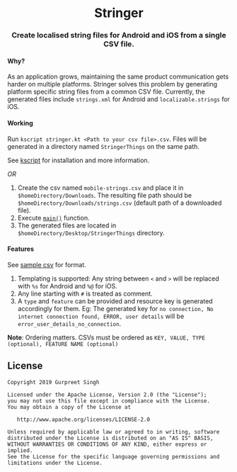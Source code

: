 <h1 align="center">Stringer</h1>
<h3 align="center">Create localised string files for Android and iOS from a single CSV file.</h3>


#### Why?
As an application grows, maintaining the same product communication gets harder on multiple platforms. Stringer solves this problem by generating platform specific string files from a common CSV file.
Currently, the generated files include `strings.xml` for Android and `localizable.strings` for iOS.

#### Working
Run `kscript stringer.kt <Path to your csv file>.csv`. Files will be generated in a directory named `StringerThings` on the same path.

See [kscript](https://github.com/holgerbrandl/kscript) for installation and more information.


*OR*

1. Create the csv named `mobile-strings.csv` and place it in `$homeDirectory/Downloads`. The resulting file path should be `$homeDirectory/Downloads/strings.csv` (default path of a downloaded file).
2. Execute [`main()`](https://github.com/GurpreetSK95/Stringer/blob/master/src/main/kotlin/com/gurpreetsk/Main.kt) function.
3. The generated files are located in `$homeDirectory/Desktop/StringerThings` directory.


#### Features
See [sample csv](https://github.com/GurpreetSK95/Stringer/blob/master/mobile-strings.csv) for format.

1. Templating is supported: Any string between `<` and `>` will be replaced with `%s` for Android and `%@` for iOS.
2. Any line starting with `#` is treated as comment.
3. A `type` and `feature` can be provided and resource key is generated accordingly for them. Eg: The generated key for `no connection, No internet connection found, ERROR, user details` will be `error_user_details_no_connection`.

<b>Note</b>: Ordering matters. CSVs must be ordered as `KEY, VALUE, TYPE (optional), FEATURE NAME (optional)`

License
---------------------

    Copyright 2019 Gurpreet Singh

    Licensed under the Apache License, Version 2.0 (the "License");
    you may not use this file except in compliance with the License.
    You may obtain a copy of the License at

       http://www.apache.org/licenses/LICENSE-2.0

    Unless required by applicable law or agreed to in writing, software
    distributed under the License is distributed on an "AS IS" BASIS,
    WITHOUT WARRANTIES OR CONDITIONS OF ANY KIND, either express or implied.
    See the License for the specific language governing permissions and
    limitations under the License.
